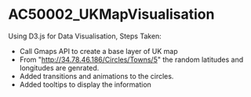 # AC50002_UKMapVisualisation

Using D3.js for Data Visualisation, Steps Taken:
- Call Gmaps API to create a base layer of UK map
- From "http://34.78.46.186/Circles/Towns/5" the random latitudes and longitudes are genrated.
- Added transitions and animations to the circles.
- Added tooltips to display the information

